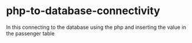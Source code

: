# php-to-database-connectivity
In this connecting to the database using the php and inserting the value in the passenger table
